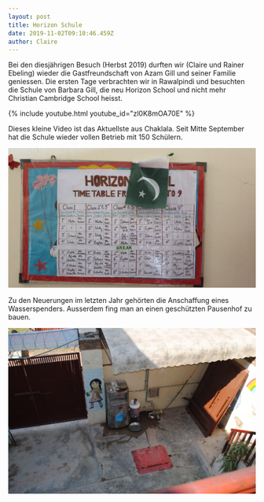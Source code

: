 ```yaml
---
layout: post
title: Horizon Schule
date: 2019-11-02T09:10:46.459Z
author: Claire
---
```

Bei den diesjährigen Besuch (Herbst 2019) durften wir (Claire und Rainer Ebeling) wieder die Gastfreundschaft von Azam Gill und seiner Familie geniessen. Die ersten Tage verbrachten wir in Rawalpindi und besuchten die Schule von Barbara Gill, die neu Horizon School und nicht mehr Christian Cambridge School heisst.

<!--more-->

{% include youtube.html youtube_id="zl0K8mOA70E" %}

Dieses kleine Video ist das Aktuellste aus Chaklala. Seit Mitte September hat die Schule wieder vollen Betrieb mit 150 Schülern.

![](/assets/uploads/20191028_1059221333977300717715738.jpg)

Zu den Neuerungen im letzten Jahr gehörten die Anschaffung eines Wasserspenders. Ausserdem fing man an einen geschützten Pausenhof zu bauen.

![](/assets/uploads/dsc_02626670521544568959879.jpg)